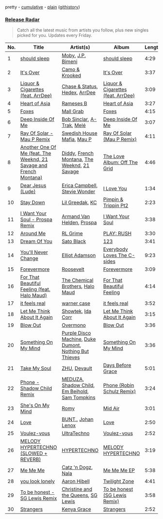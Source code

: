pretty - [cumulative](/playlists/cumulative/Release%20Radar.md) - [plain](/playlists/plain/37i9dQZEVXbsudmxBFKW7G) ([githistory](https://github.githistory.xyz/vitokorn/spotify-playlist-archive/blob/master/playlists/plain/37i9dQZEVXbsudmxBFKW7G))

### [Release Radar](https://open.spotify.com/playlist/37i9dQZEVXbsudmxBFKW7G)

> Catch all the latest music from artists you follow, plus new singles picked for you. Updates every Friday.

| No. | Title | Artist(s) | Album | Length |
|---|---|---|---|---|
| 1 | [should sleep](https://open.spotify.com/track/0oixdxR51PVtYYnkd09G0Q) | [Moby](https://open.spotify.com/artist/3OsRAKCvk37zwYcnzRf5XF), [J.P. Bimeni](https://open.spotify.com/artist/3CzQotBuoiDb8B9VAkh5fx) | [should sleep](https://open.spotify.com/album/2vIiA0ULu72YnqRDKlrxkI) | 4:29 |
| 2 | [It's Over](https://open.spotify.com/track/0nOu1qTjepvgD7PFg5HfEi) | [Camo & Krooked](https://open.spotify.com/artist/2N8IPNZTiNo3nj4mreOlHU) | [It's Over](https://open.spotify.com/album/1jFanVHByTgQbAeJvPpiUO) | 3:37 |
| 3 | [Liquor & Cigarettes (feat. ArrDee)](https://open.spotify.com/track/15BDY6GKFfk02WaoyytP9g) | [Chase & Status](https://open.spotify.com/artist/3jNkaOXasoc7RsxdchvEVq), [Hedex](https://open.spotify.com/artist/22I9QWygJ2IfxR855VsA3t), [ArrDee](https://open.spotify.com/artist/7m0BsF0t3K9WQFgKoPejfk) | [Liquor & Cigarettes (feat. ArrDee)](https://open.spotify.com/album/7w1n03aRWJeZw1AVPDHpFC) | 3:09 |
| 4 | [Heart of Asia](https://open.spotify.com/track/71zKHQLHjmJkC3pezXL6FG) | [Rameses B](https://open.spotify.com/artist/06EfEcjc0vdvI6VNL0soIO) | [Heart of Asia](https://open.spotify.com/album/1YvpSzasvSudbVj2aX3Q8H) | 3:27 |
| 5 | [Foxes](https://open.spotify.com/track/0PwglH43kbPyHIrrhNtN3R) | [Mall Grab](https://open.spotify.com/artist/7yF6JnFPDzgml2Ytkyl5D7) | [Foxes](https://open.spotify.com/album/06KpNKpi3MlQwkwSgqdWGD) | 4:15 |
| 6 | [Deep Inside Of Me](https://open.spotify.com/track/2Ri0Qu7xCrxLRviLC2wo6x) | [Bob Sinclar](https://open.spotify.com/artist/5YFS41yoX0YuFY39fq21oN), [A-Trak](https://open.spotify.com/artist/3TaUSUXn41GixL7zbvrIDt), [Melé](https://open.spotify.com/artist/6EZO7Baz0SIFskWTO1GHqX) | [Deep Inside Of Me](https://open.spotify.com/album/0mxRqyRNmZk6KgOfLrF9jA) | 3:07 |
| 7 | [Ray Of Solar - Mau P Remix](https://open.spotify.com/track/7dq34q4YyMOOoCeGNieHv9) | [Swedish House Mafia](https://open.spotify.com/artist/1h6Cn3P4NGzXbaXidqURXs), [Mau P](https://open.spotify.com/artist/0w1sbtZVQoK6GzV4A4OkCv) | [Ray Of Solar (Mau P Remix)](https://open.spotify.com/album/70g6yAvShyriEefcuLiXxh) | 4:11 |
| 8 | [Another One Of Me (feat. The Weeknd, 21 Savage and French Montana)](https://open.spotify.com/track/4hGmQboiou09EwhcTWa0H6) | [Diddy](https://open.spotify.com/artist/59wfkuBoNyhDMQGCljbUbA), [French Montana](https://open.spotify.com/artist/6vXTefBL93Dj5IqAWq6OTv), [The Weeknd](https://open.spotify.com/artist/1Xyo4u8uXC1ZmMpatF05PJ), [21 Savage](https://open.spotify.com/artist/1URnnhqYAYcrqrcwql10ft) | [The Love Album: Off The Grid](https://open.spotify.com/album/1Z67w2JtLfO8D2dP0Mwpy1) | 4:46 |
| 9 | [Dear Jesus (Lude)](https://open.spotify.com/track/0yHFWaeMEp9YnJVUFo9fwP) | [Erica Campbell](https://open.spotify.com/artist/46CCmeVLrgc6MnyVpVMOzp), [Stevie Wonder](https://open.spotify.com/artist/7guDJrEfX3qb6FEbdPA5qi) | [I Love You](https://open.spotify.com/album/0DTgeOcvfktR1pOb5srzbG) | 1:34 |
| 10 | [Stay Down](https://open.spotify.com/track/706n3G6iy2CdwLAHmt7HJ1) | [Lil Greedak](https://open.spotify.com/artist/2whcdCE8TDgDLEs1Pid76Y), [KC](https://open.spotify.com/artist/3EuvhZC5FUrLAOhA4HtLjs) | [Pimpin & Trippin Pt2](https://open.spotify.com/album/7xveshO9BDdokPe1AiDuNn) | 2:23 |
| 11 | [I Want Your Soul - Prospa Remix](https://open.spotify.com/track/2ZPiyBKaaV2UNmA4JIMW6O) | [Armand Van Helden](https://open.spotify.com/artist/3cQA9WH8liZfeja1DxcDYE), [Prospa](https://open.spotify.com/artist/6HabM2PUM519iIxervGWSb) | [I Want Your Soul](https://open.spotify.com/album/4MDFDohTmJMuuZzgVp8SnY) | 3:38 |
| 12 | [Around Me](https://open.spotify.com/track/1ehFqbwboDPRzKZmhYORzQ) | [RL Grime](https://open.spotify.com/artist/5eIbEEQnDM8yuDVB0bimSP) | [PLAY: RUSH](https://open.spotify.com/album/4xiqMc3NepuFZ3dOK14gd7) | 3:30 |
| 13 | [Dream Of You](https://open.spotify.com/track/5qrP91zYEvPl9jcpBXUW79) | [Sato Black](https://open.spotify.com/artist/5tmjkzDnHuyZQ8J6fIUroD) | [123](https://open.spotify.com/album/0Xr1Up6mJ6ExtGajbIW7YV) | 3:41 |
| 14 | [You'll Never Change](https://open.spotify.com/track/6F8cTHZWjyIyrrijuOpu4A) | [Elliot Adamson](https://open.spotify.com/artist/5JCyLOcEZsUiTLCUqqcIFz) | [Everybody Loves The C-sides](https://open.spotify.com/album/5g0UZrgF4UiFOZNZFTYD3b) | 9:23 |
| 15 | [Forevermore](https://open.spotify.com/track/4aSwhF2daSyaCqUYPSbrqh) | [Roosevelt](https://open.spotify.com/artist/4AQrqVz6BYwy29iMxcGtx7) | [Forevermore](https://open.spotify.com/album/1MJ8xDif5W7wGQIQz63Dhi) | 3:09 |
| 16 | [For That Beautiful Feeling (feat. Halo Maud)](https://open.spotify.com/track/0bchMWZ0zRlHdWJw5F5G7V) | [The Chemical Brothers](https://open.spotify.com/artist/1GhPHrq36VKCY3ucVaZCfo), [Halo Maud](https://open.spotify.com/artist/6PXvOmtayxXQNE9stTpRMs) | [For That Beautiful Feeling](https://open.spotify.com/album/5cLkbqs0qo552lJvXH1JTH) | 4:14 |
| 17 | [it feels real](https://open.spotify.com/track/3kgNRurynTVCh9jZF9XqVw) | [warner case](https://open.spotify.com/artist/106OuakzOxxbXTuigEEf01) | [it feels real](https://open.spotify.com/album/2GTTmltk8bAe1YfNiqsoMI) | 3:52 |
| 18 | [Let Me Think About It Again](https://open.spotify.com/track/4J4Fk7x2y8jQBxm332n0oY) | [Showtek](https://open.spotify.com/artist/3gk0OYeLFWYupGFRHqLSR7), [Ida Corr](https://open.spotify.com/artist/30ut8L4gmEz4vNr1zNhpbh) | [Let Me Think About It Again](https://open.spotify.com/album/5BiDACecOtLeeDR7ElF7zz) | 3:15 |
| 19 | [Blow Out](https://open.spotify.com/track/5xWn1sBr3ZkFOSUrfp6Iz4) | [Overmono](https://open.spotify.com/artist/01PnN11ovfen6xUOHfNpn3) | [Blow Out](https://open.spotify.com/album/7CNhoiKG42kp3wZAmTP0r1) | 3:36 |
| 20 | [Something On My Mind](https://open.spotify.com/track/7uEvezzgCoYmqRDloOXUSR) | [Purple Disco Machine](https://open.spotify.com/artist/2WBJQGf1bT1kxuoqziH5g4), [Duke Dumont](https://open.spotify.com/artist/61lyPtntblHJvA7FMMhi7E), [Nothing But Thieves](https://open.spotify.com/artist/1kDGbuxWknIKx4FlgWxiSp) | [Something On My Mind](https://open.spotify.com/album/6lZn8FBB0UFVyGBhvv5FQ8) | 3:36 |
| 21 | [Take My Soul](https://open.spotify.com/track/2Qe6S4Xy5rS2Vidoaxp6b0) | [ZHU](https://open.spotify.com/artist/28j8lBWDdDSHSSt5oPlsX2), [Devault](https://open.spotify.com/artist/1VBAKMui4zm5MnBWNn3NbL) | [Days Before Grace](https://open.spotify.com/album/6Hkf54OpfrK7PGlab7OB1J) | 5:01 |
| 22 | [Phone - Shadow Child Remix](https://open.spotify.com/track/62Q0q5ahPCUG12AI5Jabka) | [MEDUZA](https://open.spotify.com/artist/0xRXCcSX89eobfrshSVdyu), [Shadow Child](https://open.spotify.com/artist/0tMr0e1EQZ0Vci7EHz2bM9), [Em Beihold](https://open.spotify.com/artist/7o2ZQYM7nTsaVdkXY38UAA), [Sam Tompkins](https://open.spotify.com/artist/04uu8U3I1h26Fp2NBkPTRZ) | [Phone (Robin Schulz Remix)](https://open.spotify.com/album/3Wagra0U1YKBz35qlIRV4d) | 3:24 |
| 23 | [She's On My Mind](https://open.spotify.com/track/4heve4ydl1u6V3AD4moZq9) | [Romy](https://open.spotify.com/artist/3X2DdnmoANw8Rg8luHyZQb) | [Mid Air](https://open.spotify.com/album/7vQRJ5q9b0c4gKrsh9yIhE) | 3:01 |
| 24 | [Love](https://open.spotify.com/track/2JCFm7pOuEP0cItCq6t3bd) | [BUNT.](https://open.spotify.com/artist/2CpLIMBoE2ZzyY3ZBCRZ7j), [Johan Lenox](https://open.spotify.com/artist/1KuV6xtFnLPsneN3yBrjFj) | [Love](https://open.spotify.com/album/31UkJWhnRd88KsL0PiD4G2) | 2:50 |
| 25 | [Voulez-vous](https://open.spotify.com/track/4XBCtICKEcjvmIeFglHD1Y) | [UltraTechno](https://open.spotify.com/artist/0ZKQGB49AwsmJwfbryeodZ) | [Voulez-vous](https://open.spotify.com/album/6TdX7mOB5ChsOnBXu0ztpm) | 2:52 |
| 26 | [MELODY HYPERTECHNO (SLOWED + REVERB)](https://open.spotify.com/track/7BGT4g585NhHNiM1uZCXMF) | [HYPERTECHNO](https://open.spotify.com/artist/4YYOTpMoikKdYWWuTWjbqo) | [MELODY HYPERTECHNO](https://open.spotify.com/album/2gC7XD0daxITVzqY1bJ2QN) | 3:19 |
| 27 | [Me Me Me](https://open.spotify.com/track/2VMH2r2jqBpxk5kWjM8HCo) | [Catz 'n Dogz](https://open.spotify.com/artist/5tYqFEuFELxnJZgGmmsfSh), [Nala](https://open.spotify.com/artist/2rTvgpXa8PA62yBCfwdQxf) | [Me Me Me EP](https://open.spotify.com/album/4AWEbvZ2qwNLBbAYCdwc8Y) | 5:38 |
| 28 | [you look lonely](https://open.spotify.com/track/7jE5dQSocQOtNcLhW6bRMX) | [Aaron Hibell](https://open.spotify.com/artist/6KJPsGYJN54GllYOKTleaj) | [Twilight Zone](https://open.spotify.com/album/5rTy33plW3t6qW3i0ySBvG) | 4:41 |
| 29 | [To be honest - SG Lewis Remix](https://open.spotify.com/track/15D7d8uC0db0q0QkMdHia8) | [Christine and the Queens](https://open.spotify.com/artist/04vj3iPUiVh5melWr0w3xT), [SG Lewis](https://open.spotify.com/artist/0GG2cWaonE4JPrjcCCQ1EG) | [To be honest (SG Lewis Remix)](https://open.spotify.com/album/78tzLrfhvjKqMeLQ7Tq6en) | 3:58 |
| 30 | [Strangers](https://open.spotify.com/track/5mjYQaktjmjcMKcUIcqz4s) | [Kenya Grace](https://open.spotify.com/artist/7uMDnSZyUYNBPLhPMNuaM2) | [Strangers](https://open.spotify.com/album/18ogtNq9F7DmMkNYO6Xb4k) | 2:52 |